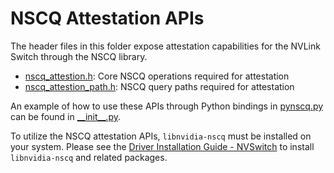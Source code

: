 # NSCQ Attestation APIs

The header files in this folder expose attestation capabilities for
the NVLink Switch through the NSCQ library.

- [nscq_attestion.h](nscq_attestation.h): Core NSCQ operations required for attestation
- [nscq_attestion_path.h](nscq_attestation_path.h): NSCQ query paths required for attestation

An example of how to use these APIs through Python bindings in [pynscq.py](pynscq.py) 
can be found in [\_\_init\_\_.py](__init__.py).

To utilize the NSCQ attestation APIs, `libnvidia-nscq` must be installed on your system.
Please see the [Driver Installation Guide - NVSwitch](https://docs.nvidia.com/datacenter/tesla/driver-installation-guide/index.html#nvswitch)
to install `libnvidia-nscq` and related packages.
